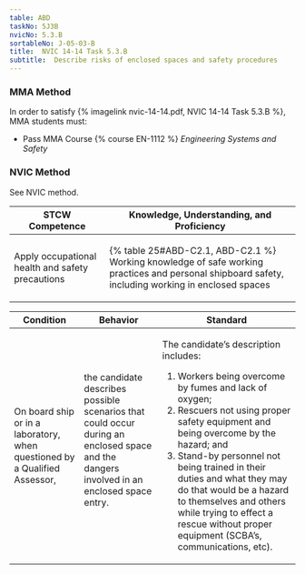 ```yaml
---
table: ABD
taskNo: 5J3B
nvicNo: 5.3.B 
sortableNo: J-05-03-B
title:  NVIC 14-14 Task 5.3.B
subtitle:  Describe risks of enclosed spaces and safety procedures
---
```



### MMA Method

In order to satisfy  {% imagelink nvic-14-14.pdf, NVIC 14-14 Task 5.3.B %}, MMA students must:

* Pass MMA Course {% course EN-1112 %}  *Engineering Systems and Safety*


### NVIC Method

<a onclick="togglevisibility('nvic_methods')" >See NVIC method.</a>

<div id='nvic_methods' class='hide'>

<table>
<thead>
<tr>
<th class='forty'> STCW Competence </th>
<th class='sixty'> Knowledge, Understanding, and Proficiency </th>
</tr>
</thead>




<tbody>
<tr><td markdown='1'>

Apply occupational health and safety precautions

</td><td markdown='1'>

{% table 25#ABD-C2.1, ABD-C2.1 %} Working knowledge of safe working practices and personal shipboard safety, including working in enclosed spaces

</td></tr>


</tbody>
</table>


<table>
<thead>
<tr><th class='twenty'>  Condition </th><th class='twenty'> Behavior </th><th  class='sixty'>Standard </th></tr>
</thead>
<tbody >



<tr><td markdown='1'>

On board ship or in a laboratory, when questioned by a Qualified Assessor,

</td><td markdown='1'>

the candidate describes possible scenarios that could occur during an enclosed space and the dangers involved in an enclosed space entry.

<br>

<div class="tooltip" markdown='1'>



</div>


</td><td markdown='1'>

The candidate’s description includes:

1. Workers being overcome by fumes and lack of oxygen;
2. Rescuers not using proper safety equipment and being overcome by the hazard; and
3. Stand-by personnel not being trained in their duties and what they may do that would be a hazard to themselves and others while trying to effect a rescue without proper equipment (SCBA’s, communications, etc). 

</td></tr>
</tbody>
</table>
</div>
